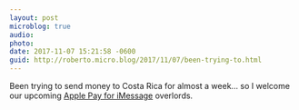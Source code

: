 ```yaml
---
layout: post
microblog: true
audio: 
photo: 
date: 2017-11-07 15:21:58 -0600
guid: http://roberto.micro.blog/2017/11/07/been-trying-to.html
---
```

Been trying to send money to Costa Rica for almost a week… so I welcome our upcoming [Apple Pay for iMessage](https://www.macstories.net/news/apple-pay-for-imessage-debuts-in-ios-112-beta/) overlords.
